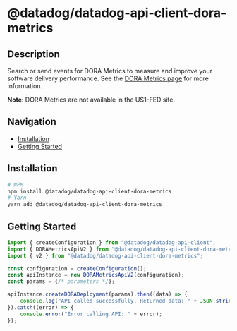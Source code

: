 # @datadog/datadog-api-client-dora-metrics

## Description

Search or send events for DORA Metrics to measure and improve your software delivery performance. See the [DORA Metrics page](https://docs.datadoghq.com/dora_metrics/) for more information.

**Note**: DORA Metrics are not available in the US1-FED site.

## Navigation

- [Installation](#installation)
- [Getting Started](#getting-started)

## Installation

```sh
# NPM
npm install @datadog/datadog-api-client-dora-metrics
# Yarn
yarn add @datadog/datadog-api-client-dora-metrics
```

## Getting Started
```ts
import { createConfiguration } from "@datadog/datadog-api-client";
import { DORAMetricsApiV2 } from "@datadog/datadog-api-client-dora-metrics";
import { v2 } from "@datadog/datadog-api-client-dora-metrics";

const configuration = createConfiguration();
const apiInstance = new DORAMetricsApiV2(configuration);
const params = {/* parameters */};

apiInstance.createDORADeployment(params).then((data) => {
    console.log("API called successfully. Returned data: " + JSON.stringify(data));
}).catch((error) => {
    console.error("Error calling API: " + error);
});
```